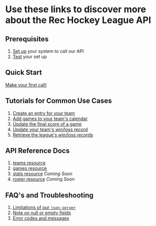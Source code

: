 # Use these links to discover more about the Rec Hockey League API

## Prerequisites
1. [Set up](prerequisites.md) your system to call our API
2. [Test](test-system.md) your set up

## Quick Start
[Make your first call!](quick-start.md)

## Tutorials for Common Use Cases
1. [Create an entry for your team](tut-create-team.md)
2. [Add games to your team's calendar](tut-add-games.md)
3. [Update the final score of a game](tut-add-score.md)
4. [Update your team's win/loss record](tut-update-winloss.md)
5. [Retrieve the league's win/loss records](tut-retrieve-wlr.md)

## API Reference Docs
1. [teams resource](res-teams.md)
2. [games resource](res-games.md)
3. [stats resource](res-stats.md)  _Coming Soon_
4. [roster resource](res-roster.md)  _Coming Soon_

## FAQ's and Troubleshooting
1. [Limitations of our `json-server`](xtra-limitations.md)
2. [Note on null or empty fields](xtra--null-fields.md)
3. [Error codes and messages](xtra-errors.md)
